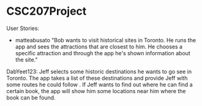 # CSC207Project

User Stories:
- matteabusato "Bob wants to visit historical sites in Toronto. He runs the app and sees the attractions that are 
closest to him. He chooses a specific attraction and through the app he's shown information about the site."

DabYeet123: Jeff selects some historic destinations he wants to go see in Toronto. The app takes a list of these destinations and provide Jeff with some routes he could follow . If Jeff wants to find out where he can find a certain book, the app will show him some locations near him where the book can be found.